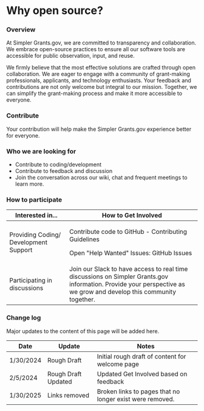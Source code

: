 # Why open source?

### Overview

At Simpler Grants.gov, we are committed to transparency and collaboration. We embrace open-source practices to ensure all our software tools are accessible for public observation, input, and reuse.

We firmly believe that the most effective solutions are crafted through open collaboration. We are eager to engage with a community of grant-making professionals, applicants, and technology enthusiasts. Your feedback and contributions are not only welcome but integral to our mission. Together, we can simplify the grant-making process and make it more accessible to everyone.

### Contribute

Your contribution will help make the Simpler Grants.gov experience better for everyone.

### Who we are looking for

* Contribute to coding/development
* Contribute to feedback and discussion
* Join the conversation across our wiki, chat and frequent meetings to learn more.

### How to participate

| Interested in...                      | How to Get Involved                                                                                                                                                |
| ------------------------------------- | ------------------------------------------------------------------------------------------------------------------------------------------------------------------ |
| Providing Coding/ Development Support | <p>Contribute code to GitHub - Contributing Guidelines</p><p> Open "Help Wanted" Issues: GitHub Issues</p>                                                         |
| Participating in discussions          | Join our Slack to have access to real time discussions on Simpler Grants.gov information. Provide your perspective as we grow and develop this community together. |

### Change log

Major updates to the content of this page will be added here.

| Date      | Update              | Notes                                                    |
| --------- | ------------------- | -------------------------------------------------------- |
| 1/30/2024 | Rough Draft         | Initial rough draft of content for welcome page          |
| 2/5/2024  | Rough Draft Updated | Updated Get Involved based on feedback                   |
| 1/30/2025 | Links removed       | Broken links to pages that no longer exist were removed. |

